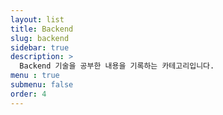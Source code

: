 ```yaml
---
layout: list
title: Backend
slug: backend
sidebar: true
description: >
  Backend 기술을 공부한 내용을 기록하는 카테고리입니다.
menu : true
submenu: false
order: 4
---
```

